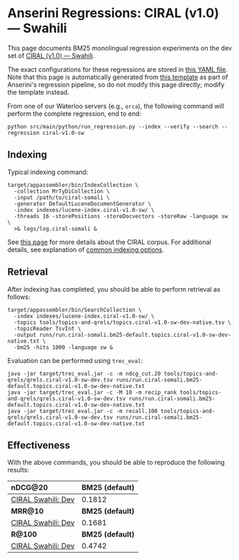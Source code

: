 # Anserini Regressions: CIRAL (v1.0) &mdash; Swahili

This page documents BM25 monolingual regression experiments on the dev set of [CIRAL (v1.0) &mdash; Swahili](https://github.com/ciralproject/ciral).

The exact configurations for these regressions are stored in [this YAML file](../../src/main/resources/regression/ciral-v1.0-sw.yaml).
Note that this page is automatically generated from [this template](../../src/main/resources/docgen/templates/ciral-v1.0-sw.template) as part of Anserini's regression pipeline, so do not modify this page directly; modify the template instead.

From one of our Waterloo servers (e.g., `orca`), the following command will perform the complete regression, end to end:

```
python src/main/python/run_regression.py --index --verify --search --regression ciral-v1.0-sw
```

## Indexing

Typical indexing command:

```
target/appassembler/bin/IndexCollection \
  -collection MrTyDiCollection \
  -input /path/to/ciral-somali \
  -generator DefaultLuceneDocumentGenerator \
  -index indexes/lucene-index.ciral-v1.0-sw/ \
  -threads 16 -storePositions -storeDocvectors -storeRaw -language sw \
  >& logs/log.ciral-somali &
```

See [this page](https://github.com/ciralproject/ciral) for more details about the CIRAL corpus.
For additional details, see explanation of [common indexing options](../../docs/common-indexing-options.md).

## Retrieval

After indexing has completed, you should be able to perform retrieval as follows:

```
target/appassembler/bin/SearchCollection \
  -index indexes/lucene-index.ciral-v1.0-sw/ \
  -topics tools/topics-and-qrels/topics.ciral-v1.0-sw-dev-native.tsv \
  -topicReader TsvInt \
  -output runs/run.ciral-somali.bm25-default.topics.ciral-v1.0-sw-dev-native.txt \
  -bm25 -hits 1000 -language sw &
```

Evaluation can be performed using `trec_eval`:

```
java -jar target/trec_eval.jar -c -m ndcg_cut.20 tools/topics-and-qrels/qrels.ciral-v1.0-sw-dev.tsv runs/run.ciral-somali.bm25-default.topics.ciral-v1.0-sw-dev-native.txt
java -jar target/trec_eval.jar -c -M 10 -m recip_rank tools/topics-and-qrels/qrels.ciral-v1.0-sw-dev.tsv runs/run.ciral-somali.bm25-default.topics.ciral-v1.0-sw-dev-native.txt
java -jar target/trec_eval.jar -c -m recall.100 tools/topics-and-qrels/qrels.ciral-v1.0-sw-dev.tsv runs/run.ciral-somali.bm25-default.topics.ciral-v1.0-sw-dev-native.txt
```

## Effectiveness

With the above commands, you should be able to reproduce the following results:

| **nDCG@20**                                                                                                  | **BM25 (default)**|
|:-------------------------------------------------------------------------------------------------------------|-----------|
| [CIRAL Swahili: Dev](https://huggingface.co/datasets/CIRAL/ciral)                                            | 0.1812    |
| **MRR@10**                                                                                                   | **BM25 (default)**|
| [CIRAL Swahili: Dev](https://huggingface.co/datasets/CIRAL/ciral)                                            | 0.1681    |
| **R@100**                                                                                                    | **BM25 (default)**|
| [CIRAL Swahili: Dev](https://huggingface.co/datasets/CIRAL/ciral)                                            | 0.4742    |
